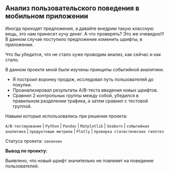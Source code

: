 ## Анализ пользовательского поведения в мобильном приложении
Иногда приходят предложения, а давайте внедрим такую классную вещь, это нам принесет кучу денег.  А что проверять? Это же очевидно!!!
В данном случае поступило предложение изменить шрифты, в приложении.

Что бы убедится, что не стало хуже проводим анализ, как сейчас и как стало.

В данном проекте мной были изучены принципы событийной аналитики.
- Я построил воронку продаж, исследовал путь пользователей до покупки. 
- Проанализировал результаты A/B-теста введения новых шрифтов. 
- Сравнил 2 контрольных группы между собой, убедился в правильном разделении трафика, а затем сравнил с тестовой группой.


Навыки которые использовались при решении проекта:

`A/B-тестирование` | `Python` | `Pandas` | `Matplotlib` | `Seaborn` | `событийная аналитика` | `продуктовые метрики` | `Plotly` | `проверка статистических гипотез`

Статуса проекта: `закончен`

**Вывод по проекту:**

Выявлено, что новый шрифт значительно не повлияет на поведение пользователей.
